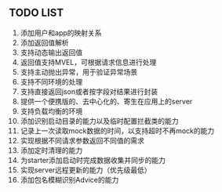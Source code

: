 TODO LIST
---

1. 添加用户和app的映射关系
2. 添加返回值解析
3. 支持动态输出返回值
4. 返回值支持MVEL，可根据请求信息进行处理
5. 支持主动抛出异常，用于验证异常场景
6. 支持不同环境的处理
7. 支持直接返回json或者按字段对结果进行封装
8. 提供一个便携版的、去中心化的、寄生在应用上的server
9. 支持负载均衡的环境
10. 添加识别启动目录的能力以及临时配置拦截类的能力
11. 记录上一次读取mock数据的时间，以支持超时不再mock的能力
12. 实现根据不同请求参数返回不同值的需求
13. 添加定时清理的能力
14. 为starter添加启动时完成数据收集并同步的能力
15. 实现server远程更新的能力（优先级最低）
16. 添加包名模糊识别Advice的能力